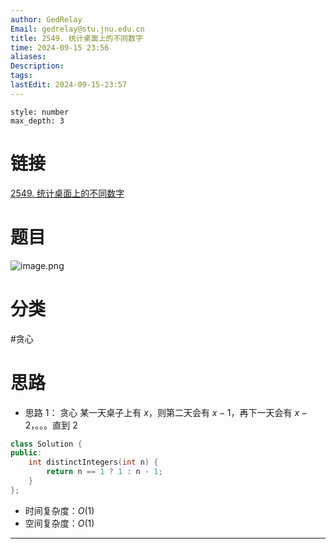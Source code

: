 ```yaml
---
author: GedRelay
Email: gedrelay@stu.jnu.edu.cn
title: 2549. 统计桌面上的不同数字
time: 2024-09-15 23:56
aliases: 
Description: 
tags: 
lastEdit: 2024-09-15-23:57
---
```


```toc
style: number
max_depth: 3
```

# 链接
[2549. 统计桌面上的不同数字](https://leetcode.cn/problems/count-distinct-numbers-on-board/) 

# 题目
![image.png](https://ged-pic-bed.oss-cn-guangzhou.aliyuncs.com/img/202409152356709.png)


# 分类
#贪心 

# 思路
- 思路 1：
贪心
某一天桌子上有 $x$，则第二天会有 $x-1$，再下一天会有 $x-2$，。。。直到 $2$ 


```cpp
class Solution {
public:
    int distinctIntegers(int n) {
        return n == 1 ? 1 : n - 1;
    }
};
```


- 时间复杂度：${O\left( 1 \right)  }$ 
- 空间复杂度：${O\left( 1 \right)  }$ 


---

